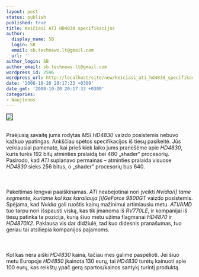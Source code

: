 ```yaml
---
layout: post
status: publish
published: true
title: Keičiasi ATI HD4830 specifikacijos
author:
  display_name: SB
  login: SB
  email: sb.technews.lt@gmail.com
  url: ''
author_login: SB
author_email: sb.technews.lt@gmail.com
wordpress_id: 2596
wordpress_url: http://localhost/site/new/keiciasi_ati_hd4830_specifikacijos/
date: '2008-10-20 20:17:33 +0300'
date_gmt: '2008-10-20 20:17:33 +0300'
categories:
- Naujienos
---
```

<div class="imgright"><img src="http://tbn0.google.com/images?q=tbn:H-uMg6o-nFSkAM:http://www.rage3d.com/reviews/video/hishd3870x2cfx_p1/pics/ati_logo.png" border="1"></div>
<p><br>Praėjusią savaitę jums rodytas <i>MSI HD4830</i> vaizdo posistemis nebuvo kažkuo ypatingas. Ankščiau spėtos specifikacijos iš tiesų pasikeitė. Jūs veikiausiai pamenate, kai prieš kiek laiko jums pranešėme apie <i>HD4830</i>, kuris turės 192 bitų atminties pralaidą bei 480 „shader“ procesorių. Pasirodo, kad <i>ATI</i> suplanavo permainas – atminties pralaida visuose <i>HD4830</i> sieks 256 bitus, o „shader” procesorių bus 640.<br />
<br><br />
<br>Pakeitimas lengvai paaiškinamas. <i>ATI</i> neabejotinai nori įveikti <i>Nvidia/i] tame segmente, kuriame kol kas karaliauja [i]GeForce 9800GT</i> vaizdo posistemis. Spėjama, kad <i>Nvidia</i> gali ruoštis kainų mažinimui artimiausiu metu. <i>ATI/AMD</i> tuo tarpu nori išspausti viską, kas tik įmanoma iš <i>RV770LE</i>, ir kompanijai iš tiesų patinka ta pozicija, kurią šiuo metu užima flagmanai <i>HD4870</i> ir <i>HD4870X2</i>. Paklausa vis dar didžiulė, tad kuo didesnis pranašumas, tuo geriau tai atsiliepia kompanijos pajamoms.<br />
<br><br />
<br>Kol kas nėra aiški <i>HD4830</i> kaina, tačiau mes galime paspėlioti. Jei šiuo metu Europoje <i>HD4850</i> įkainota 130 eurų, tai <i>HD4830</i> turėtų kainuoti apie 100 eurų, kas reikštų ypač gerą spartos/kainos santykį turintį produktą.<br />
<br><br />
<br><br />
<br></p>
